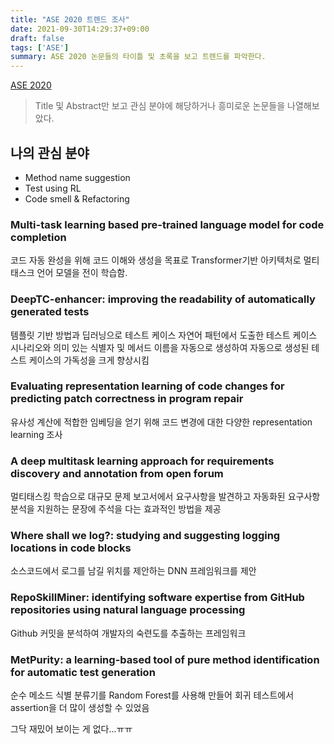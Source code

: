 ```yaml
---
title: "ASE 2020 트렌드 조사"
date: 2021-09-30T14:29:37+09:00
draft: false
tags: ['ASE']
summary: ASE 2020 논문들의 타이틀 및 초록을 보고 트렌드를 파악한다.
---
```

[ASE 2020](https://conf.researchr.org/track/ase-2020/ase-2020-papers?#event-overview)
> Title 및 Abstract만 보고 관심 분야에 해당하거나 흥미로운 논문들을 나열해보았다.
## 나의 관심 분야
* Method name suggestion
* Test using RL
* Code smell & Refactoring

### Multi-task learning based pre-trained language model for code completion
코드 자동 완성을 위해 코드 이해와 생성을 목표로 Transformer기반 아키텍처로 멀티 태스크 언어 모델을 전이 학습함.

### DeepTC-enhancer: improving the readability of automatically generated tests
템플릿 기반 방법과 딥러닝으로 테스트 케이스 자연어 패턴에서 도출한 테스트 케이스 시나리오와 의미 있는 식별자 및 메서드 이름을 자동으로 생성하여 자동으로 생성된 테스트 케이스의 가독성을 크게 향상시킴

### Evaluating representation learning of code changes for predicting patch correctness in program repair
유사성 계산에 적합한 임베딩을 얻기 위해 코드 변경에 대한 다양한 representation learning 조사

### A deep multitask learning approach for requirements discovery and annotation from open forum
멀티태스킹 학습으로 대규모 문제 보고서에서 요구사항을 발견하고 자동화된 요구사항 분석을 지원하는 문장에 주석을 다는 효과적인 방법을 제공

### Where shall we log?: studying and suggesting logging locations in code blocks
소스코드에서 로그를 남길 위치를 제안하는 DNN 프레임워크를 제안

### RepoSkillMiner: identifying software expertise from GitHub repositories using natural language processing
Github 커밋을 분석하여 개발자의 숙련도를 추출하는 프레임워크

### MetPurity: a learning-based tool of pure method identification for automatic test generation
순수 메소드 식별 분류기를 Random Forest를 사용해 만들어 회귀 테스트에서 assertion을 더 많이 생성할 수 있었음

그닥 재밌어 보이는 게 없다...ㅠㅠ
